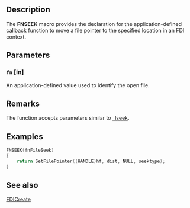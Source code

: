 ## Description

The **FNSEEK** macro provides the declaration for the application-defined callback function to move a file pointer to the specified location in an FDI context.

## Parameters

### `fn` [in]

An application-defined value used to identify the open file.

## Remarks

The function accepts parameters similar to [_lseek](https://msdn.microsoft.com/library/ms235323(VS.80).aspx).

## Examples

```cpp
FNSEEK(fnFileSeek)
{
    return SetFilePointer((HANDLE)hf, dist, NULL, seektype);
}
```

## See also

[FDICreate](https://learn.microsoft.com/windows/desktop/api/fdi/nf-fdi-fdicreate)